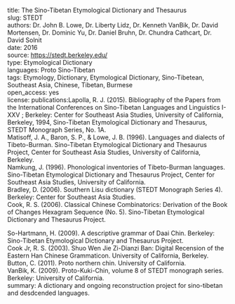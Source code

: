 title: The Sino-Tibetan Etymological Dictionary and Thesaurus  
slug: STEDT  
authors: Dr. John B. Lowe,
Dr. Liberty Lidz,
Dr. Kenneth VanBik,
Dr. David Mortensen,
Dr. Dominic Yu,
Dr. Daniel Bruhn,
Dr. Chundra Cathcart,
Dr. David Solnit  
date: 2016  
source: https://stedt.berkeley.edu/  
type: Etymological Dictionary  
languages: Proto Sino-Tibetan  
tags: Etymology, Dictionary, Etymological Dictionary, Sino-Tibetean, Southeast Asia, Chinese, Tibetan, Burmese  
open_access: yes  
license: 
publications:Lapolla, R. J. (2015). Bibliography of the Papers from the International Conferences on Sino-Tibetan Languages and Linguistics I-XXV ; Berkeley: Center for Southeast Asia Studies, University of California, Berkeley, 1994, Sino-Tibetan Etymological Dictionary and Thesaurus, STEDT Monograph Series, No. 1A.  
Matisoff, J. A., Baron, S. P., & Lowe, J. B. (1996). Languages and dialects of Tibeto-Burman. Sino-Tibetan Etymological Dictionary and Thesaurus Project, Center for Southeast Asia Studies, University of California, Berkeley.  
Namkung, J. (1996). Phonological inventories of Tibeto-Burman languages. Sino-Tibetan Etymological Dictionary and Thesaurus Project, Center for Southeast Asia Studies, University of California.  
Bradley, D. (2006). Southern Lisu dictionary (STEDT Monograph Series 4). Berkeley: Center for Southeast Asia Studies.  
Cook, R. S. (2006). Classical Chinese Combinatorics: Derivation of the Book of Changes Hexagram Sequence (No. 5). Sino-Tibetan Etymological Dictionary and Thesaurus Project.  

So-Hartmann, H. (2009). A descriptive grammar of Daai Chin. Berkeley: Sino-Tibetan Etymological Dictionary and Thesaurus Project.  
Cook Jr, R. S. (2003). Shuo Wen Jie Zi-Dianzi Ban: Digital Recension of the Eastern Han Chinese Grammaticon. University of California, Berkeley.
Button, C. (2011). Proto northern chin. University of California.  
VanBik, K. (2009). Proto-Kuki-Chin, volume 8 of STEDT monograph series. Berkeley: University of California.  
summary: A dictionary and ongoing reconstruction project for sino-tibetan and desdcended languages.
